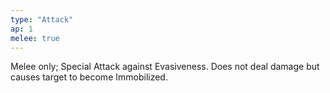 ```yaml
---
type: "Attack"
ap: 1
melee: true
---
```


Melee only; Special Attack against Evasiveness. Does not deal damage but causes target to become Immobilized.
